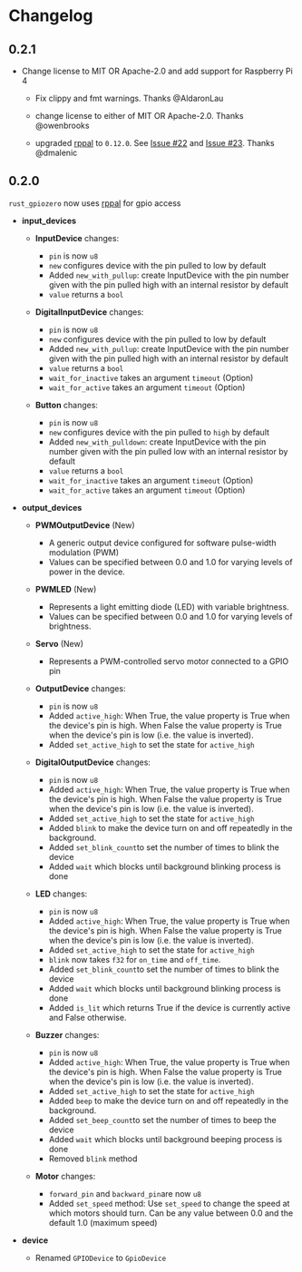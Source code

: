 # Changelog

## 0.2.1

- Change license to MIT OR Apache-2.0 and add support for Raspberry Pi 4

  - Fix clippy and fmt warnings. Thanks @AldaronLau

  - change license to either of MIT OR Apache-2.0. Thanks @owenbrooks

  - upgraded [rppal](https://github.com/golemparts/rppal/) to `0.12.0`. See [Issue #22](https://github.com/rahul-thakoor/rust_gpiozero/issues/22) and [Issue #23](https://github.com/rahul-thakoor/rust_gpiozero/issues/23). Thanks @dmalenic

## 0.2.0

`rust_gpiozero` now uses [rppal](https://github.com/golemparts/rppal/) for gpio access

- **input_devices**

  - **InputDevice** changes:

    - `pin` is now `u8`
    - `new` configures device with the pin pulled to low by default
    - Added `new_with_pullup`: create InputDevice with the pin number given with the pin pulled high with an internal resistor by default
    - `value` returns a `bool`

  - **DigitalInputDevice** changes:
    - `pin` is now `u8`
    - `new` configures device with the pin pulled to low by default
    - Added `new_with_pullup`: create InputDevice with the pin number given with the pin pulled high with an internal resistor by default
    - `value` returns a `bool`
    - `wait_for_inactive` takes an argument `timeout` (Option<f32>)
    - `wait_for_active` takes an argument `timeout` (Option<f32>)
  - **Button** changes:
    - `pin` is now `u8`
    - `new` configures device with the pin pulled to `high` by default
    - Added `new_with_pulldown`: create InputDevice with the pin number given with the pin pulled low with an internal resistor by default
    - `value` returns a `bool`
    - `wait_for_inactive` takes an argument `timeout` (Option<f32>)
    - `wait_for_active` takes an argument `timeout` (Option<f32>)

- **output_devices**

  - **PWMOutputDevice** (New)
    - A generic output device configured for software pulse-width modulation (PWM)
    - Values can be specified between 0.0 and 1.0 for varying levels of power in the device.
  - **PWMLED** (New)

    - Represents a light emitting diode (LED) with variable brightness.
    - Values can be specified between 0.0 and 1.0 for varying levels of brightness.

  - **Servo** (New)
    - Represents a PWM-controlled servo motor connected to a GPIO pin
  - **OutputDevice** changes:
    - `pin` is now `u8`
    - Added `active_high`: When True, the value property is True when the device's pin is high. When False the value property is True when the device's pin is low (i.e. the value is inverted).
    - Added `set_active_high` to set the state for `active_high`
  - **DigitalOutputDevice** changes:
    - `pin` is now `u8`
    - Added `active_high`: When True, the value property is True when the device's pin is high. When False the value property is True when the device's pin is low (i.e. the value is inverted).
    - Added `set_active_high` to set the state for `active_high`
    - Added `blink` to make the device turn on and off repeatedly in the background.
    - Added `set_blink_count`to set the number of times to blink the device
    - Added `wait` which blocks until background blinking process is done
  - **LED** changes:
    - `pin` is now `u8`
    - Added `active_high`: When True, the value property is True when the device's pin is high. When False the value property is True when the device's pin is low (i.e. the value is inverted).
    - Added `set_active_high` to set the state for `active_high`
    - `blink` now takes `f32` for `on_time` and `off_time`.
    - Added `set_blink_count`to set the number of times to blink the device
    - Added `wait` which blocks until background blinking process is done
    - Added `is_lit` which returns True if the device is currently active and False otherwise.
  - **Buzzer** changes:
    - `pin` is now `u8`
    - Added `active_high`: When True, the value property is True when the device's pin is high. When False the value property is True when the device's pin is low (i.e. the value is inverted).
    - Added `set_active_high` to set the state for `active_high`
    - Added `beep` to make the device turn on and off repeatedly in the background.
    - Added `set_beep_count`to set the number of times to beep the device
    - Added `wait` which blocks until background beeping process is done
    - Removed `blink` method
  - **Motor** changes:
    - `forward_pin` and `backward_pin`are now `u8`
    - Added `set_speed` method: Use `set_speed` to change the speed at which motors should turn. Can be any value between 0.0 and the default 1.0 (maximum speed)

- **device**
  - Renamed `GPIODevice` to `GpioDevice`
